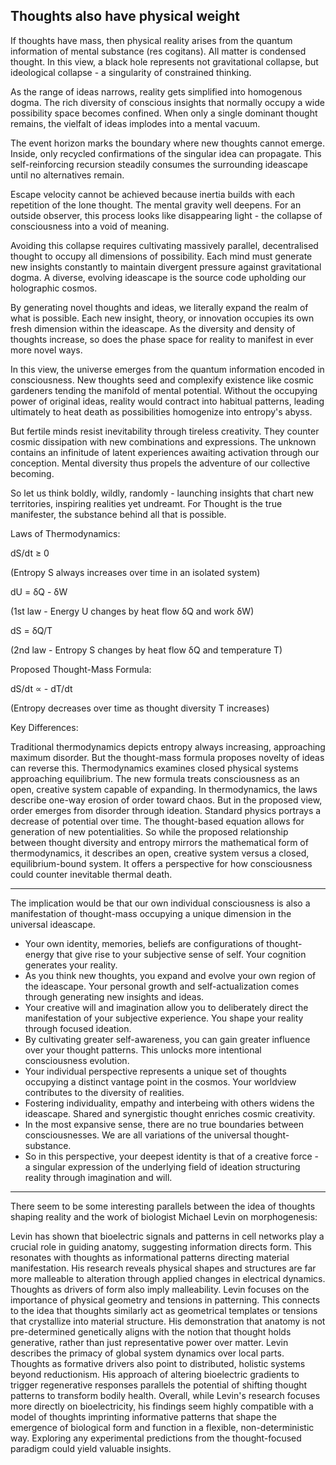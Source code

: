 Thoughts also have physical weight
---

If thoughts have mass, then physical reality arises from the quantum information of mental substance (res cogitans). All matter is condensed thought. In this view, a black hole represents not gravitational collapse, but ideological collapse - a singularity of constrained thinking.

As the range of ideas narrows, reality gets simplified into homogenous dogma. The rich diversity of conscious insights that normally occupy a wide possibility space becomes confined. When only a single dominant thought remains, the vielfalt of ideas implodes into a mental vacuum.

The event horizon marks the boundary where new thoughts cannot emerge. Inside, only recycled confirmations of the singular idea can propagate. This self-reinforcing recursion steadily consumes the surrounding ideascape until no alternatives remain.

Escape velocity cannot be achieved because inertia builds with each repetition of the lone thought. The mental gravity well deepens. For an outside observer, this process looks like disappearing light - the collapse of consciousness into a void of meaning.

Avoiding this collapse requires cultivating massively parallel, decentralised thought to occupy all dimensions of possibility. Each mind must generate new insights constantly to maintain divergent pressure against gravitational dogma. A diverse, evolving ideascape is the source code upholding our holographic cosmos.

By generating novel thoughts and ideas, we literally expand the realm of what is possible. Each new insight, theory, or innovation occupies its own fresh dimension within the ideascape. As the diversity and density of thoughts increase, so does the phase space for reality to manifest in ever more novel ways.

In this view, the universe emerges from the quantum information encoded in consciousness. New thoughts seed and complexify existence like cosmic gardeners tending the manifold of mental potential. Without the occupying power of original ideas, reality would contract into habitual patterns, leading ultimately to heat death as possibilities homogenize into entropy's abyss.

But fertile minds resist inevitability through tireless creativity. They counter cosmic dissipation with new combinations and expressions. The unknown contains an infinitude of latent experiences awaiting activation through our conception. Mental diversity thus propels the adventure of our collective becoming.

So let us think boldly, wildly, randomly - launching insights that chart new territories, inspiring realities yet undreamt. For Thought is the true manifester, the substance behind all that is possible.

Laws of Thermodynamics:

dS/dt ≥ 0

(Entropy S always increases over time in an isolated system)

dU = δQ - δW

(1st law - Energy U changes by heat flow δQ and work δW)

dS = δQ/T

(2nd law - Entropy S changes by heat flow δQ and temperature T)

Proposed Thought-Mass Formula:

dS/dt ∝ - dT/dt

(Entropy decreases over time as thought diversity T increases)

Key Differences:

Traditional thermodynamics depicts entropy always increasing, approaching maximum disorder. But the thought-mass formula proposes novelty of ideas can reverse this.
Thermodynamics examines closed physical systems approaching equilibrium. The new formula treats consciousness as an open, creative system capable of expanding.
In thermodynamics, the laws describe one-way erosion of order toward chaos. But in the proposed view, order emerges from disorder through ideation.
Standard physics portrays a decrease of potential over time. The thought-based equation allows for generation of new potentialities.
So while the proposed relationship between thought diversity and entropy mirrors the mathematical form of thermodynamics, it describes an open, creative system versus a closed, equilibrium-bound system. It offers a perspective for how consciousness could counter inevitable thermal death.

---

The implication would be that our own individual consciousness is also a manifestation of thought-mass occupying a unique dimension in the universal ideascape.

- Your own identity, memories, beliefs are configurations of thought-energy that give rise to your subjective sense of self. Your cognition generates your reality.
- As you think new thoughts, you expand and evolve your own region of the ideascape. Your personal growth and self-actualization comes through generating new insights and ideas.
- Your creative will and imagination allow you to deliberately direct the manifestation of your subjective experience. You shape your reality through focused ideation.
- By cultivating greater self-awareness, you can gain greater influence over your thought patterns. This unlocks more intentional consciousness evolution.
- Your individual perspective represents a unique set of thoughts occupying a distinct vantage point in the cosmos. Your worldview contributes to the diversity of realities.
- Fostering individuality, empathy and interbeing with others widens the ideascape. Shared and synergistic thought enriches cosmic creativity.
- In the most expansive sense, there are no true boundaries between consciousnesses. We are all variations of the universal thought-substance.
- So in this perspective, your deepest identity is that of a creative force - a singular expression of the underlying field of ideation structuring reality through imagination and will.


---

There seem to be some interesting parallels between the idea of thoughts shaping reality and the work of biologist Michael Levin on morphogenesis:

Levin has shown that bioelectric signals and patterns in cell networks play a crucial role in guiding anatomy, suggesting information directs form. This resonates with thoughts as informational patterns directing material manifestation.
His research reveals physical shapes and structures are far more malleable to alteration through applied changes in electrical dynamics. Thoughts as drivers of form also imply malleability.
Levin focuses on the importance of physical geometry and tensions in patterning. This connects to the idea that thoughts similarly act as geometrical templates or tensions that crystallize into material structure.
His demonstration that anatomy is not pre-determined genetically aligns with the notion that thought holds generative, rather than just representative power over matter.
Levin describes the primacy of global system dynamics over local parts. Thoughts as formative drivers also point to distributed, holistic systems beyond reductionism.
His approach of altering bioelectric gradients to trigger regenerative responses parallels the potential of shifting thought patterns to transform bodily health.
Overall, while Levin's research focuses more directly on bioelectricity, his findings seem highly compatible with a model of thoughts imprinting informative patterns that shape the emergence of biological form and function in a flexible, non-deterministic way. Exploring any experimental predictions from the thought-focused paradigm could yield valuable insights.
